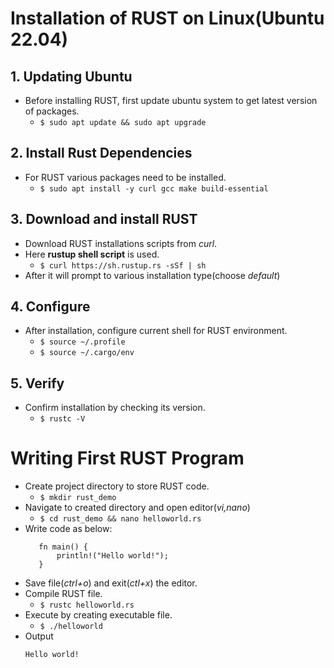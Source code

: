 # Installation of RUST on Linux(Ubuntu 22.04)
## 1. Updating Ubuntu
- Before installing RUST, first update ubuntu system to get latest version of packages.
    - `$ sudo apt update && sudo apt upgrade`
## 2. Install Rust Dependencies
- For RUST various packages need to be installed.
    - `$ sudo apt install -y curl gcc make build-essential`
## 3. Download and install RUST
- Download RUST installations scripts from *curl*.
- Here **rustup shell script** is used.
    - `$ curl https://sh.rustup.rs -sSf | sh`
- After it will prompt to various installation type(choose *default*)
## 4. Configure
- After installation, configure current shell for RUST environment.
    - `$ source ~/.profile`
    - `$ source ~/.cargo/env`
## 5. Verify
- Confirm installation by checking its version.
    - `$ rustc -V`

# Writing First RUST Program

- Create project directory to store RUST code.
    - `$ mkdir rust_demo`
- Navigate to created directory and open editor(*vi,nano*)
    - `$ cd rust_demo && nano helloworld.rs`
- Write code as below:
     ```
        fn main() {
            println!("Hello world!");
        }
    ```
- Save file(*ctrl+o*) and exit(*ctl+x*) the editor.
- Compile RUST file.
    - `$ rustc helloworld.rs`
- Execute by creating executable file.
    - `$ ./helloworld`
- Output
    ```
    Hello world!
    ```

